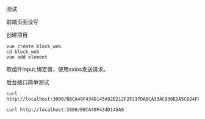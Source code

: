 测试


前端页面没写


创建项目
```shell
vue create block_web
cd block_web
vue add element
```

取组件input,绑定值，使用axios发送请求。



后台接口简单测试

```shell
curl http://localhost:3000/BBCA49F434D145A92E212F2F217DA6CA33AC930EDA5C824F827AE19DD52BDCF9
```

```shell
curl http://localhost:3000/BBCA49F434D145A9
```